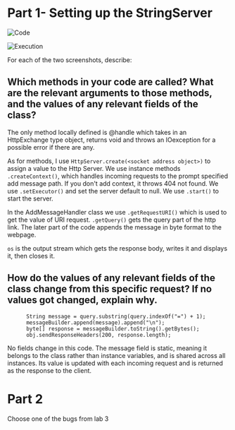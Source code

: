 # Part 1- Setting up the StringServer

![Code](https://imgur.com/a/bb49QZX)

![Execution](https://imgur.com/a/umnyhuR)

For each of the two screenshots, describe:

## Which methods in your code are called? What are the relevant arguments to those methods, and the values of any relevant fields of the class?
The only method locally defined is @handle which takes in an HttpExchange type object, returns void and throws an IOexception for a possible error if there are any. 

As for methods, I use ```HttpServer.create(<socket address object>)``` to assign a value to the Http Server.
We use instance methods ```.createContext()```, which handles incoming requests to the prompt specified add message path. If you don't add context, it throws 404 not found. 
We use ```.setExecutor()``` and set the server default to null.
We use ```.start()``` to start the server.

In the AddMessageHandler class we use ```.getRequestURI()``` which is used to get the value of URI request.
```.getQuery()``` gets the query part of the http link.
The later part of the code appends the message in byte format to the webpage.

```os``` is the output stream which gets the response body, writes it and displays it, then closes it. 
  


## How do the values of any relevant fields of the class change from this specific request? If no values got changed, explain why.

```   
      String message = query.substring(query.indexOf("=") + 1);
      messageBuilder.append(message).append("\n");
      byte[] response = messageBuilder.toString().getBytes();
      obj.sendResponseHeaders(200, response.length);
```
No fields change in this code. 
The message field is static, meaning it belongs to the class rather than instance variables, and is shared across all instances. 
Its value is updated with each incoming request and is returned as the response to the client.

# Part 2
Choose one of the bugs from lab 3



